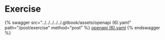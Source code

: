 # Exercise

{% swagger src="../../../../../.gitbook/assets/openapi (6).yaml" path="/pool/exercise" method="post" %}
[openapi (6).yaml](<../../../../../.gitbook/assets/openapi (6).yaml>)
{% endswagger %}
